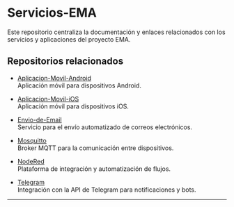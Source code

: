 # Servicios-EMA

Este repositorio centraliza la documentación y enlaces relacionados con los servicios y aplicaciones del proyecto EMA.

## Repositorios relacionados

- [Aplicacion-Movil-Android](https://github.com/tecgeoespaciales/Aplicacion-Movil-iOS)  
    Aplicación móvil para dispositivos Android.

- [Aplicacion-Movil-iOS](https://github.com/tecgeoespaciales/Aplicacion-Movil-iOS)  
    Aplicación móvil para dispositivos iOS.

- [Envio-de-Email](https://github.com/tecgeoespaciales/Envio-de-Email)  
    Servicio para el envío automatizado de correos electrónicos.

- [Mosquitto](https://github.com/tecgeoespaciales/Mosquitto)  
    Broker MQTT para la comunicación entre dispositivos.

- [NodeRed](https://github.com/tecgeoespaciales/NodeRed)  
    Plataforma de integración y automatización de flujos.

- [Telegram](https://github.com/tecgeoespaciales/Telegram)  
    Integración con la API de Telegram para notificaciones y bots.


---

